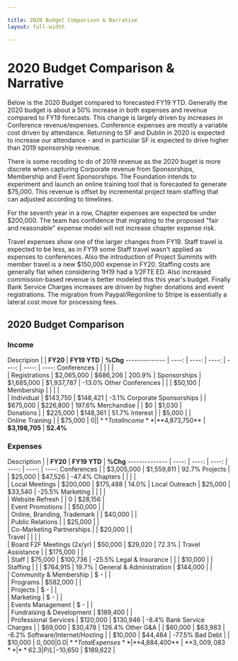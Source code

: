 ```yaml
---

title: 2020 Budget Comparison & Narrative
layout: full-width

---
```


# 2020 Budget Comparison & Narrative

Below is the 2020 Budget compared to forecasted FY19 YTD. Generally the 2020 budget is about a 50% increase in both expenses and revenue compared to FY19 forecasts. This change is largely driven by increases in Conference revenue/expenses.  Conference expenses are mostly a variable cost driven by attendance. Returning to SF and Dublin in 2020 is expected to increase our attendance - and in particular SF is expected to drive higher than 2019 sponsorship revenue.

There is some recoding to do of 2019 revenue as the 2020 buget is more discrete when capturing Corporate revenue from Sponsorships, Membership and Event Sponsorships. The Foundation intends to experiment and launch an online training tool that is forecasted to generate $75,000. This revenue is offset by incremental project team staffing that can adjusted according to timelines.

For the seventh year in a row, Chapter expenses are expected be under $200,000. The team has confidence that migrating to the proposed "fair and reasonable" expense model will not increase chapter expense risk.

Travel expenses show one of the larger changes from FY19.  Staff travel is expected to be less, as in FY19 some Staff travel wasn't applied as expenses to conferences. Also the introduction of Project Summits with member travel is a new $150,000 expense in FY20.  Staffing costs are generally flat when considering 1H19 had a 1/2FTE ED. Also increased commission-based revenue is better modeled this this year's budget.  Finally Bank Service Charges increases are driven by higher donations and event registrations. The migration from Paypal/Regonline to Stripe is essentially a lateral cost move for processing fees.

## 2020 Budget Comparison

### Income

Descripion |    |  **FY20**  |  **FY19 YTD**  |  **%Chg**
--------------       | ----: | ----: | ----: | ----: | ----: | ----: 
Conferences  |    |    |    |    |  
       |  Registrations     |  $2,065,000  |  $686,206  |  200.9%
       |  Sponsorships     |  $1,685,000  |  $1,937,787  |  -13.0%
Other Conferences  |       |    |  $50,100  |  
Membership  |       |    |    |  
       |  Individual     |  $143,750  |  $148,421  |  -3.1%
Corporate Sponsorships     |    |  $675,000  |  $226,800  |  197.6%
Merchandise  |       |  $0  |  $1,030  |  
Donations  |       |  $225,000  |  $148,361  |  51.7%
Interest  |       |  $5,000  |    |  
Online Training     |    |  $75,000  |  $0  |  
  |    **Total Income**  |  **$4,873,750**  |  **$3,198,705**  |  **52.4%**

### Expenses

Description |  |  **FY20**  |  **FY19 YTD**  |  **%Chg**
--------------       | ----: | ----: | ----: | ----: | ----: | ----: 
Conferences  |    |  $3,005,000  |  $1,559,811  |  92.7%
Projects  |    |  $25,000  |  $47,526  |  -47.4%
Chapters  |    |    |    |  
       |  Local Meetings  |  $200,000  |  $175,488  |  14.0%
       |  Local Outreach  |  $25,000  |  $33,540  |  -25.5%
Marketing  |    |    |    |  
       |  Website Refresh  |    |  0  |  $28,156  |  
       |  Event Promotions  |    |  $50,000  |    |  
       |  Online, Branding, Trademark  |    |  $40,000  |    |  
       |  Public Relations  |    |  $25,000  |    |  
       |  Co-Marketing Partnerships  |    |  $20,000  |    |  
Travel  |    |    |    |  
       |  Board F2F Meetings (2x/yr)  |  $50,000  |  $29,020  |  72.3%
       |  Travel Assistance  |    |  $175,000  |    |  
       |  Staff  |  $75,000  |  $100,736  |  -25.5%
Legal & Insurance  |    |    |  $10,000  |    |  
Staffing  |    |   |  $764,915  |  19.7%
       |  General & Administration  |  $144,000  |    |  
       |  Community & Membership  |  $ -  |    |  
       |  Programs  |  $582,000  |    |  
       |  Projects  |  $ -  |    |  
       |  Marketing  |  $ -  |    |  
       |  Events Management  |  $ -  |    |  
       |  Fundraising & Development  |  $189,400  |    |  
       |  Professional Services  |  $120,000  |  $130,946  |  -8.4%
Bank Service Charges  |    |  $69,000  |  $30,478  |  126.4%
Other G&A  |    |  $60,000  |  $63,983  |  -6.2%
Software/Internet/Hosting  |    |  $10,000  |  $44,484  |  -77.5%
Bad Debt  |    |  $10,000  |  $0,000  |  0.0%
  |  **Total Expenses**  |  **$4,884,400**  |  **$3,009,083**  |  **62.3%**
  |  P/L  |  -$10,650  |  $189,622  | 
